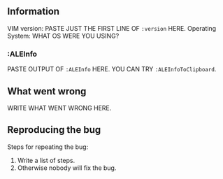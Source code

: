 <!--
    This is a template for bug reports. If you want to request a new feature,
    you can clear this entire form field and write a short description of what
    you want.
-->

## Information

VIM version: PASTE JUST THE FIRST LINE OF `:version` HERE.
Operating System: WHAT OS WERE YOU USING?

### :ALEInfo

PASTE OUTPUT OF `:ALEInfo` HERE. YOU CAN TRY `:ALEInfoToClipboard`.

## What went wrong

WRITE WHAT WENT WRONG HERE.

## Reproducing the bug

Steps for repeating the bug:

1. Write a list of steps.
2. Otherwise nobody will fix the bug.

